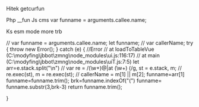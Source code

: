 Hitek getcurfun

Php   __fun
Js  cms   var funname = arguments.callee.name;


Ks esm mode more trb


//  var funname = arguments.callee.name;
 let   funname;
// var callerName;
 try { throw new Error(); }
 catch (e) {
   //Error
     //     at loadToTableVue (C:\modyfing\jbbot\zmng\node_modules\ui.js:116:17)
     //     at main (C:\modyfing\jbbot\zmng\node_modules\uiT.js:7:5)
     let arr=e.stack.split("\n")
     // var re = /(\w+)@|at (\w+) \(/g, st = e.stack, m;
     // re.exec(st), m = re.exec(st);
     // callerName = m[1] || m[2];
     funname=arr[1]
     funname=funname.trim();
     brk=funname.indexOf("(")
     funname=  funname.substr(3,brk-3)
     return  funname.trim();

 }

